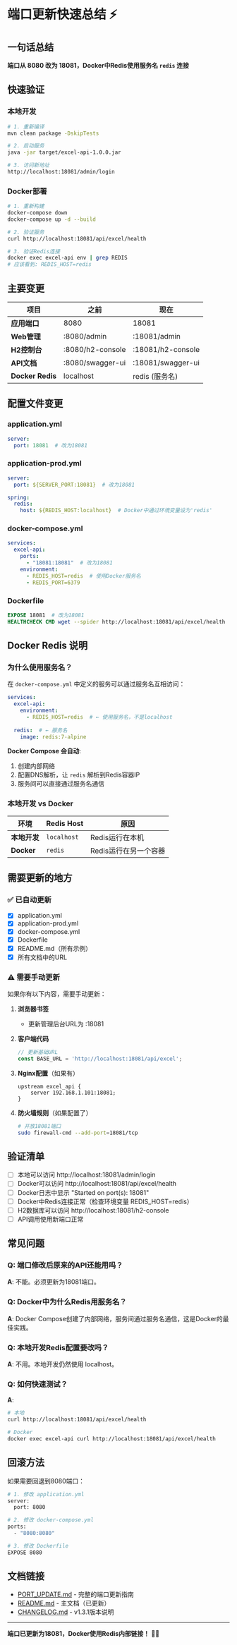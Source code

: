 # 端口更新快速总结 ⚡

## 一句话总结

**端口从 8080 改为 18081，Docker中Redis使用服务名 `redis` 连接**

## 快速验证

### 本地开发

```bash
# 1. 重新编译
mvn clean package -DskipTests

# 2. 启动服务
java -jar target/excel-api-1.0.0.jar

# 3. 访问新地址
http://localhost:18081/admin/login
```

### Docker部署

```bash
# 1. 重新构建
docker-compose down
docker-compose up -d --build

# 2. 验证服务
curl http://localhost:18081/api/excel/health

# 3. 验证Redis连接
docker exec excel-api env | grep REDIS
# 应该看到: REDIS_HOST=redis
```

## 主要变更

| 项目 | 之前 | 现在 |
|------|------|------|
| **应用端口** | 8080 | 18081 |
| **Web管理** | :8080/admin | :18081/admin |
| **H2控制台** | :8080/h2-console | :18081/h2-console |
| **API文档** | :8080/swagger-ui | :18081/swagger-ui |
| **Docker Redis** | localhost | redis (服务名) |

## 配置文件变更

### application.yml
```yaml
server:
  port: 18081  # 改为18081
```

### application-prod.yml
```yaml
server:
  port: ${SERVER_PORT:18081}  # 改为18081

spring:
  redis:
    host: ${REDIS_HOST:localhost}  # Docker中通过环境变量设为'redis'
```

### docker-compose.yml
```yaml
services:
  excel-api:
    ports:
      - "18081:18081"  # 改为18081
    environment:
      - REDIS_HOST=redis  # 使用Docker服务名
      - REDIS_PORT=6379
```

### Dockerfile
```dockerfile
EXPOSE 18081  # 改为18081
HEALTHCHECK CMD wget --spider http://localhost:18081/api/excel/health
```

## Docker Redis 说明

### 为什么使用服务名？

在 `docker-compose.yml` 中定义的服务可以通过服务名互相访问：

```yaml
services:
  excel-api:
    environment:
      - REDIS_HOST=redis  # ← 使用服务名，不是localhost
  
  redis:  # ← 服务名
    image: redis:7-alpine
```

**Docker Compose 会自动**:
1. 创建内部网络
2. 配置DNS解析，让 `redis` 解析到Redis容器IP
3. 服务间可以直接通过服务名通信

### 本地开发 vs Docker

| 环境 | Redis Host | 原因 |
|------|-----------|------|
| **本地开发** | `localhost` | Redis运行在本机 |
| **Docker** | `redis` | Redis运行在另一个容器 |

## 需要更新的地方

### ✅ 已自动更新
- [x] application.yml
- [x] application-prod.yml
- [x] docker-compose.yml
- [x] Dockerfile
- [x] README.md（所有示例）
- [x] 所有文档中的URL

### ⚠️ 需要手动更新

如果你有以下内容，需要手动更新：

1. **浏览器书签**
   - 更新管理后台URL为 :18081

2. **客户端代码**
   ```javascript
   // 更新基础URL
   const BASE_URL = 'http://localhost:18081/api/excel';
   ```

3. **Nginx配置**（如果有）
   ```nginx
   upstream excel_api {
       server 192.168.1.101:18081;
   }
   ```

4. **防火墙规则**（如果配置了）
   ```bash
   # 开放18081端口
   sudo firewall-cmd --add-port=18081/tcp
   ```

## 验证清单

- [ ] 本地可以访问 http://localhost:18081/admin/login
- [ ] Docker可以访问 http://localhost:18081/api/excel/health
- [ ] Docker日志中显示 "Started on port(s): 18081"
- [ ] Docker中Redis连接正常（检查环境变量 REDIS_HOST=redis）
- [ ] H2数据库可以访问 http://localhost:18081/h2-console
- [ ] API调用使用新端口正常

## 常见问题

### Q: 端口修改后原来的API还能用吗？
**A**: 不能。必须更新为18081端口。

### Q: Docker中为什么Redis用服务名？
**A**: Docker Compose创建了内部网络，服务间通过服务名通信，这是Docker的最佳实践。

### Q: 本地开发Redis配置要改吗？
**A**: 不用。本地开发仍然使用 localhost。

### Q: 如何快速测试？
**A**: 
```bash
# 本地
curl http://localhost:18081/api/excel/health

# Docker
docker exec excel-api curl http://localhost:18081/api/excel/health
```

## 回滚方法

如果需要回退到8080端口：

```bash
# 1. 修改 application.yml
server:
  port: 8080

# 2. 修改 docker-compose.yml
ports:
  - "8080:8080"

# 3. 修改 Dockerfile
EXPOSE 8080
```

## 文档链接

- [PORT_UPDATE.md](PORT_UPDATE.md) - 完整的端口更新指南
- [README.md](README.md) - 主文档（已更新）
- [CHANGELOG.md](CHANGELOG.md) - v1.3.1版本说明

---

**端口已更新为18081，Docker使用Redis内部链接！** 🚀✅
